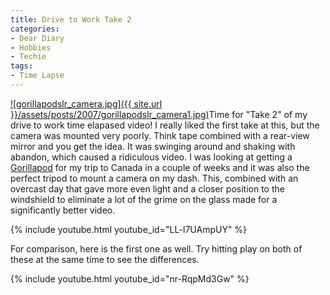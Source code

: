 ```yaml
---
title: Drive to Work Take 2
categories:
- Dear Diary
- Hobbies
- Techie
tags:
- Time Lapse
---
```


[![gorillapodslr_camera.jpg]({{ site.url }}/assets/posts/2007/gorillapodslr_camera1.jpg)](http://www.joby.com/products/gorillapod/)Time for "Take 2" of my drive to work time elapased video!
I really liked the first take at this, but the camera was mounted very poorly. Think tape combined with a rear-view mirror and you get the idea. It was swinging around and shaking with abandon, which caused a ridiculous video. I was looking at getting a [Gorillapod](http://www.joby.com/products/gorillapod/) for my trip to Canada in a couple of weeks and it was also the perfect tripod to mount a camera on my dash. This, combined with an overcast day that gave more even light and a closer position to the windshield to eliminate a lot of the grime on the glass made for a significantly better video.

{% include youtube.html youtube_id="LL-l7UAmpUY" %}

<!-- more -->

For comparison, here is the first one as well. Try hitting play on both of these at the same time to see the differences.

{% include youtube.html youtube_id="nr-RqpMd3Gw" %}
